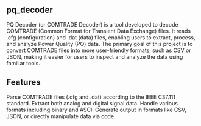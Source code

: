 ﻿## pq_decoder
PQ Decoder (or COMTRADE Decoder) is a tool developed to decode COMTRADE (Common Format for Transient Data Exchange) files. It reads .cfg (configuration) and .dat (data) files, enabling users to extract, process, and analyze Power Quality (PQ) data.
The primary goal of this project is to convert COMTRADE files into more user-friendly formats, such as CSV or JSON, making it easier for users to inspect and analyze the data using familiar tools.

## Features
Parse COMTRADE files (.cfg and .dat) according to the IEEE C37.111 standard.
Extract both analog and digital signal data.
Handle various formats including binary and ASCII
Generate output in formats like CSV, JSON, or directly manipulate data via code.
